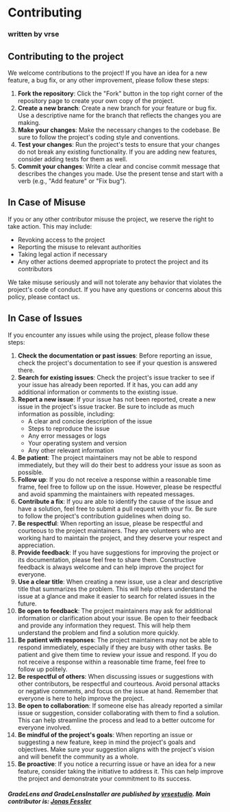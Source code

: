 # Contributing
### written by vrse

## Contributing to the project
We welcome contributions to the project! If you have an idea for a new feature, a bug fix, or any other improvement, please follow these steps:

1. **Fork the repository**: Click the "Fork" button in the top right corner of the repository page to create your own copy of the project.
2. **Create a new branch**: Create a new branch for your feature or bug fix. Use a descriptive name for the branch that reflects the changes you are making.
3. **Make your changes**: Make the necessary changes to the codebase. Be sure to follow the project's coding style and conventions.
4. **Test your changes**: Run the project's tests to ensure that your changes do not break any existing functionality. If you are adding new features, consider adding tests for them as well.
5. **Commit your changes**: Write a clear and concise commit message that describes the changes you made. Use the present tense and start with a verb (e.g., "Add feature" or "Fix bug").

## In Case of Misuse
If you or any other contributor misuse the project, we reserve the right to take action. This may include:
- Revoking access to the project
- Reporting the misuse to relevant authorities
- Taking legal action if necessary
- Any other actions deemed appropriate to protect the project and its contributors

We take misuse seriously and will not tolerate any behavior that violates the project's code of conduct. If you have any questions or concerns about this policy, please contact us.

## In Case of Issues
If you encounter any issues while using the project, please follow these steps:
1. **Check the documentation or past issues**: Before reporting an issue, check the project's documentation to see if your question is answered there.
2. **Search for existing issues**: Check the project's issue tracker to see if your issue has already been reported. If it has, you can add any additional information or comments to the existing issue.
3. **Report a new issue**: If your issue has not been reported, create a new issue in the project's issue tracker. Be sure to include as much information as possible, including:
   - A clear and concise description of the issue
   - Steps to reproduce the issue
   - Any error messages or logs
   - Your operating system and version
   - Any other relevant information
4. **Be patient**: The project maintainers may not be able to respond immediately, but they will do their best to address your issue as soon as possible.
5. **Follow up**: If you do not receive a response within a reasonable time frame, feel free to follow up on the issue. However, please be respectful and avoid spamming the maintainers with repeated messages.
6. **Contribute a fix**: If you are able to identify the cause of the issue and have a solution, feel free to submit a pull request with your fix. Be sure to follow the project's contribution guidelines when doing so.
7. **Be respectful**: When reporting an issue, please be respectful and courteous to the project maintainers. They are volunteers who are working hard to maintain the project, and they deserve your respect and appreciation.
8. **Provide feedback**: If you have suggestions for improving the project or its documentation, please feel free to share them. Constructive feedback is always welcome and can help improve the project for everyone.
9. **Use a clear title**: When creating a new issue, use a clear and descriptive title that summarizes the problem. This will help others understand the issue at a glance and make it easier to search for related issues in the future.
10. **Be open to feedback**: The project maintainers may ask for additional information or clarification about your issue. Be open to their feedback and provide any information they request. This will help them understand the problem and find a solution more quickly.
11. **Be patient with responses**: The project maintainers may not be able to respond immediately, especially if they are busy with other tasks. Be patient and give them time to review your issue and respond. If you do not receive a response within a reasonable time frame, feel free to follow up politely.
12. **Be respectful of others**: When discussing issues or suggestions with other contributors, be respectful and courteous. Avoid personal attacks or negative comments, and focus on the issue at hand. Remember that everyone is here to help improve the project.
13. **Be open to collaboration**: If someone else has already reported a similar issue or suggestion, consider collaborating with them to find a solution. This can help streamline the process and lead to a better outcome for everyone involved.
14. **Be mindful of the project's goals**: When reporting an issue or suggesting a new feature, keep in mind the project's goals and objectives. Make sure your suggestion aligns with the project's vision and will benefit the community as a whole.
15. **Be proactive**: If you notice a recurring issue or have an idea for a new feature, consider taking the initiative to address it. This can help improve the project and demonstrate your commitment to its success.

##### GradeLens and GradeLensInstaller are published by [vrsestudio](https://github.com/vrsestudio/). Main contributor is: [Jonas Fessler](https://github.com/jonasfessler)